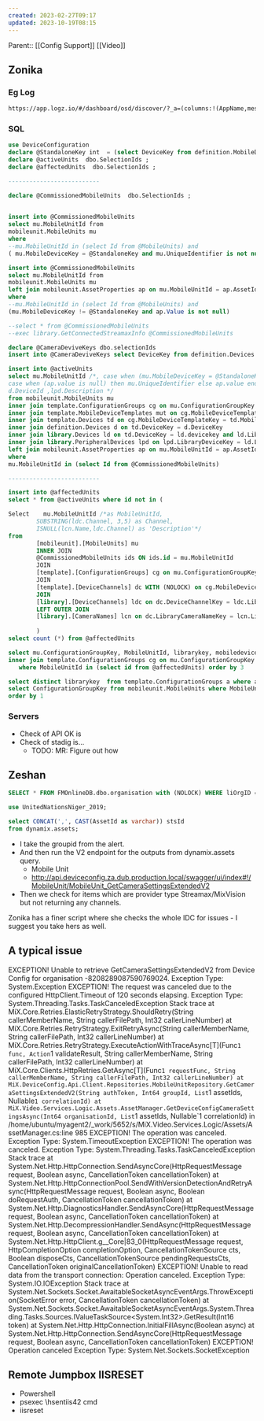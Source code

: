 ```yaml
---
created: 2023-02-27T09:17
updated: 2023-10-19T08:15
---
```


Parent:: [[Config Support]]
[[Video]]

## Zonika

### Eg Log

```txt
https://app.logz.io/#/dashboard/osd/discover/?_a=(columns:!(AppName,message),filters:!((%27$state%27:(store:appState),meta:(alias:!n,disabled:!f,index:%27logzioCustomerIndex*%27,key:Env,negate:!f,params:(query:ZA),type:phrase),query:(match_phrase:(Env:ZA)))),index:%27logzioCustomerIndex*%27,interval:auto,query:(language:lucene,query:%22GetCameraSettingsExtendedV2%22),sort:!(!(%27@timestamp%27,desc)))&_g=(filters:!(),refreshInterval:(pause:!t,value:0),time:(from:now-5h,to:now))&accountIds=true&switchToAccountId=157279
```


### SQL

```sql
use DeviceConfiguration  
declare @StandaloneKey int  = (select DeviceKey from definition.MobileDevices where MobileDeviceType = 11)  
declare @activeUnits  dbo.SelectionIds ;  
declare @affectedUnits  dbo.SelectionIds ;

--------------------------

declare @CommissionedMobileUnits  dbo.SelectionIds ;

  
insert into @CommissionedMobileUnits  
select mu.MobileUnitId from   
mobileunit.MobileUnits mu  
where  
--mu.MobileUnitId in (select Id from @MobileUnits) and   
( mu.MobileDeviceKey = @StandaloneKey and mu.UniqueIdentifier is not null)

insert into @CommissionedMobileUnits  
select mu.MobileUnitId from   
mobileunit.MobileUnits mu  
left join mobileunit.AssetProperties ap on mu.MobileUnitId = ap.AssetId and PropertyId  = -4477362625925416557  
where  
--mu.MobileUnitId in (select Id from @MobileUnits) and   
(mu.MobileDeviceKey != @StandaloneKey and ap.Value is not null)

--select * from @CommissionedMobileUnits  
--exec library.GetConnectedStreamaxInfo @CommissionedMobileUnits

declare @CameraDeviveKeys dbo.selectionIds  
insert into @CameraDeviveKeys select DeviceKey from definition.Devices where DeviceId in (-7099857649368562188,311792233444052589,-565349616809011552)

insert into @activeUnits  
select mu.MobileUnitId /*, case when (mu.MobileDeviceKey = @StandaloneKey) then 1 else 0 end as IsStandalone,  
case when (ap.value is null) then mu.UniqueIdentifier else ap.value end as SerialNo,  
d.DeviceId ,lpd.Description */  
from mobileunit.MobileUnits mu  
inner join template.ConfigurationGroups cg on mu.ConfigurationGroupKey = cg.ConfigurationGroupKey   
inner join template.MobileDeviceTemplates mut on cg.MobileDeviceTemplateKey = mut.MobileDeviceTemplateKey  
inner join template.Devices td on cg.MobileDeviceTemplateKey = td.MobileDeviceTemplateKey and IsEnabled = 1 and td.DeviceKey in (select id from @CameraDeviveKeys)  
inner join definition.Devices d on td.DeviceKey = d.DeviceKey   
inner join library.Devices ld on td.DeviceKey = ld.devicekey and ld.LibraryKey = cg.LibraryKey  
inner join library.PeripheralDevices lpd on lpd.LibraryDeviceKey = ld.LibraryDeviceKey  
left join mobileunit.AssetProperties ap on mu.MobileUnitId = ap.AssetId and PropertyId  = -4477362625925416557  
where  
mu.MobileUnitId in (select Id from @CommissionedMobileUnits)

--------------------------

insert into @affectedUnits  
select * from @activeUnits where id not in (

Select    mu.MobileUnitId /*as MobileUnitId,  
        SUBSTRING(ldc.Channel, 3,5) as Channel,  
        ISNULL(lcn.Name,ldc.Channel) as 'Description'*/  
from  
        [mobileunit].[MobileUnits] mu  
        INNER JOIN   
        @CommissionedMobileUnits ids ON ids.id = mu.MobileUnitId  
        JOIN   
        [template].[ConfigurationGroups] cg on mu.ConfigurationGroupKey = cg.ConfigurationGroupKey  
        JOIN   
        [template].[DeviceChannels] dc WITH (NOLOCK) on cg.MobileDeviceTemplateKey = dc.MobileDeviceTemplateKey  
        JOIN  
        [library].[DeviceChannels] ldc on dc.DeviceChannelKey = ldc.LibraryDeviceChannelKey  
        LEFT OUTER JOIN  
        [library].[CameraNames] lcn on dc.LibraryCameraNameKey = lcn.LibraryCameraNameKey  
  
        )  
select count (*) from @affectedUnits

select mu.ConfigurationGroupKey, MobileUnitId, librarykey, mobiledevicetemplatekey from mobileunit.MobileUnits mu  
inner join template.ConfigurationGroups cg on mu.ConfigurationGroupKey = cg.ConfigurationGroupKey  
   where MobileUnitId in (select id from @affectedUnits) order by 3

select distinct librarykey  from template.ConfigurationGroups a where a.ConfigurationGroupKey in (  
select ConfigurationGroupKey from mobileunit.MobileUnits where MobileUnitId in (select id from @affectedUnits))  
order by 1
```


### Servers

- Check of API OK is
- Check of stadig is...
	- TODO: MR: Figure out how

## Zeshan

```sql
SELECT * FROM FMOnlineDB.dbo.organisation with (NOLOCK) WHERE liOrgID = (SELECT Organisationid FROM  [FMOnlineDB].dynamix.Organisations do  where groupid = -1475012061198152466)

use UnitedNationsNiger_2019;

select CONCAT(',', CAST(AssetId as varchar)) stsId  
from dynamix.assets;
```

- I take the groupid from the alert. 
- And then run the V2 endpoint for the outputs from dynamix.assets query. 
	- Mobile Unit
	- http://api.deviceconfig.za.dub.production.local/swagger/ui/index#!/MobileUnit/MobileUnit_GetCameraSettingsExtendedV2
- Then we check for items which are provider type Streamax/MixVision but not returning any channels.

Zonika has a finer script where she checks the whole IDC for issues - I suggest you take hers as well.

## A typical issue

EXCEPTION! Unable to retrieve GetCameraSettingsExtendedV2 from Device Config for organisation -8208289087590769024. Exception Type: System.Exception EXCEPTION! The request was canceled due to the configured HttpClient.Timeout of 120 seconds elapsing. Exception Type: System.Threading.Tasks.TaskCanceledException Stack trace at MiX.Core.Retries.ElasticRetryStrategy.ShouldRetry(String callerMemberName, String callerFilePath, Int32 callerLineNumber) at MiX.Core.Retries.RetryStrategy.ExitRetryAsync(String callerMemberName, String callerFilePath, Int32 callerLineNumber) at MiX.Core.Retries.RetryStrategy.ExecuteActionWithTraceAsync[T](Func`1 func, Action`1 validateResult, String callerMemberName, String callerFilePath, Int32 callerLineNumber) at MiX.Core.Clients.HttpRetries.GetAsync[T](Func`1 requestFunc, String callerMemberName, String callerFilePath, Int32 callerLineNumber) at MiX.DeviceConfig.Api.Client.Repositories.MobileUnitRepository.GetCameraSettingsExtendedV2(String authToken, Int64 groupId, List`1 assetIds, Nullable`1 correlationId) at MiX.Video.Services.Logic.Assets.AssetManager.GetDeviceConfigCameraSettingsAsync(Int64 organisationId, List`1 assetIds, Nullable`1 correlationId) in /home/ubuntu/myagent2/_work/5652/s/MiX.Video.Services.Logic/Assets/AssetManager.cs:line 985 EXCEPTION! The operation was canceled. Exception Type: System.TimeoutException EXCEPTION! The operation was canceled. Exception Type: System.Threading.Tasks.TaskCanceledException Stack trace at System.Net.Http.HttpConnection.SendAsyncCore(HttpRequestMessage request, Boolean async, CancellationToken cancellationToken) at System.Net.Http.HttpConnectionPool.SendWithVersionDetectionAndRetryAsync(HttpRequestMessage request, Boolean async, Boolean doRequestAuth, CancellationToken cancellationToken) at System.Net.Http.DiagnosticsHandler.SendAsyncCore(HttpRequestMessage request, Boolean async, CancellationToken cancellationToken) at System.Net.Http.DecompressionHandler.SendAsync(HttpRequestMessage request, Boolean async, CancellationToken cancellationToken) at System.Net.Http.HttpClient.<SendAsync>g__Core|83_0(HttpRequestMessage request, HttpCompletionOption completionOption, CancellationTokenSource cts, Boolean disposeCts, CancellationTokenSource pendingRequestsCts, CancellationToken originalCancellationToken) EXCEPTION! Unable to read data from the transport connection: Operation canceled. Exception Type: System.IO.IOException Stack trace at System.Net.Sockets.Socket.AwaitableSocketAsyncEventArgs.ThrowException(SocketError error, CancellationToken cancellationToken) at System.Net.Sockets.Socket.AwaitableSocketAsyncEventArgs.System.Threading.Tasks.Sources.IValueTaskSource<System.Int32>.GetResult(Int16 token) at System.Net.Http.HttpConnection.InitialFillAsync(Boolean async) at System.Net.Http.HttpConnection.SendAsyncCore(HttpRequestMessage request, Boolean async, CancellationToken cancellationToken) EXCEPTION! Operation canceled Exception Type: System.Net.Sockets.SocketException


## Remote Jumpbox IISRESET

- Powershell
- psexec \\hsentiis42 cmd
- iisreset
